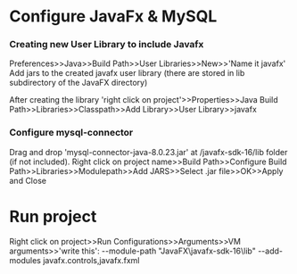 # Configure JavaFx & MySQL

### Creating new User Library to include Javafx
Preferences>>Java>>Build Path>>User Libraries>>New>>'Name it javafx'
Add jars to the created javafx user library (there are stored in lib subdirectory of the JavaFX directory)

After creating the library
'right click on project'>>Properties>>Java Build Path>>Libraries>>Classpath>>Add Library>>User Library>>javafx

### Configure mysql-connector
Drag and drop 'mysql-connector-java-8.0.23.jar' at /javafx-sdk-16/lib folder (if not included).
Right click on project name>>Build Path>>Configure Build Path>>Libraries>>Modulepath>>Add JARS>>Select .jar file>>OK>>Apply and Close

# Run project

Right click on project>>Run Configurations>>Arguments>>VM arguments>>'write this': --module-path "JavaFX\javafx-sdk-16\lib" --add-modules javafx.controls,javafx.fxml

